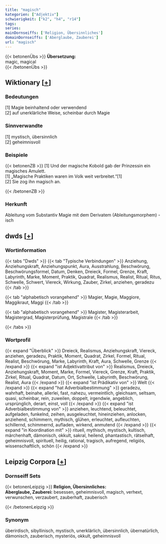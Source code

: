```yaml
---
title: "magisch"
kategorien: ["Adjektiv"]
schwierigkeit: ["k2", "h4", "r14"]
tags:
series:
mainDornseiffs: ['Religion, Übersinnliches']
domainDornseiffs: ['Aberglaube, Zauberei']
url: "magisch"
---
```


{{< betonenÜbs >}}
**Übersetzung:**  
magic, magical  
{{< /betonenÜbs >}}

## Wiktionary [[+](https://de.wiktionary.org/wiki/magisch)]

### Bedeutungen
[1] Magie beinhaltend oder verwendend  
[2] auf unerklärliche Weise, scheinbar durch Magie  

### Sinnverwandte
[1] mystisch, übersinnlich  
[2] geheimnisvoll  

### Beispiele
{{< betonenZB >}}
[1] Und der magische Kobold gab der Prinzessin ein magisches Amulett.  
[1] „Magische Praktiken waren im Volk weit verbreitet.“[1]  
[2] Sie zog ihn magisch an.  

{{< /betonenZB >}}
### Herkunft
Ableitung vom Substantiv Magie mit dem Derivatem (Ableitungsmorphem) -isch  



## dwds [[+](https://www.dwds.de/wb/magisch)]

### Wortinformation
{{< tabs "Dwds" >}}
{{< tab "Typische Verbindungen" >}}
Anziehung, Anziehungskraft, Anziehungspunkt, Aura, Ausstrahlung, Beschwörung, Beschwörungsformel, Datum, Denken, Dreieck, Formel, Grenze, Kraft, Labyrinth, Marke, Moment, Praktik, Quadrat, Realismus, Realist, Ritual, Ritus, Schwelle, Schwert, Viereck, Wirkung, Zauber, Zirkel, anziehen, geradezu
{{< /tab >}}

{{< tab "alphabetisch vorangehend" >}}
Magier, Magie, Maggiore, Maggikraut, Maggi
{{< /tab >}}

{{< tab "alphabetisch vorangehend" >}}
Magister, Magisterarbeit, Magistergrad, Magisterprüfung, Magistrale
{{< /tab >}}

{{< /tabs >}}

### Wortprofil
{{< expand "Überblick" >}} Dreieck, Realismus, Anziehungskraft, Viereck, anziehen, geradezu, Praktik, Moment, Quadrat, Zirkel, Formel, Ritual, Realist, Beschwörung, Marke, Labyrinth, Kraft, Aura, Schwelle, Grenze {{< /expand >}}
{{< expand "ist Adjektivattribut von" >}} Realismus, Dreieck, Anziehungskraft, Moment, Marke, Formel, Viereck, Grenze, Kraft, Praktik, Zirkel, Ritual, Quadrat, Datum, Ort, Schwelle, Labyrinth, Beschwörung, Realist, Aura {{< /expand >}}
{{< expand "ist Prädikativ von" >}} Welt {{< /expand >}}
{{< expand "hat Adverbialbestimmung" >}} geradezu, wahrhaft, beinahe, allerlei, fast, nahezu, vermeintlich, gleichsam, seltsam, quasi, scheinbar, rein, zuweilen, doppelt, irgendwie, angeblich, ursprünglich, derart, einst, voll {{< /expand >}}
{{< expand "ist Adverbialbestimmung von" >}} anziehen, leuchtend, beleuchtet, aufgeladen, funkelnd, zeihen, ausgeleuchtet, hineinziehen, anlocken, anziehend, schimmern, mythisch, glühen, erleuchtet, aufleuchten, schillernd, schimmernd, aufladen, wirkend, anmutend {{< /expand >}}
{{< expand "in Koordination mit" >}} rituell, mythisch, mystisch, kultisch, märchenhaft, dämonisch, okkult, sakral, heilend, phantastisch, rätselhaft, geheimnisvoll, spirituell, heilig, rational, tragisch, aufregend, religiös, wissenschaftlich, schön {{< /expand >}}

## Leipzig Corpora [[+](https://corpora.uni-leipzig.de/en/res?word=magisch&corpusId=deu_newscrawl-public_2018)]

### Dornseiff Sets
{{< betonenLeipzig >}}
**Religion, Übersinnliches:**  
**Aberglaube, Zauberei:** besessen, geheimnisvoll, magisch, verhext, verwunschen, verzaubert, zauberhaft, zauberisch  

{{< /betonenLeipzig >}}

### Synonym
überirdisch, sibyllinisch, mystisch, unerklärlich, übersinnlich, übernatürlich, dämonisch, zauberisch, mysteriös, okkult, geheimnisvoll

